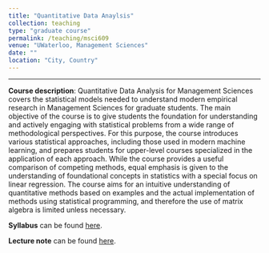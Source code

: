 ```yaml
---
title: "Quantitative Data Anaylsis"
collection: teaching
type: "graduate course"
permalink: /teaching/msci609
venue: "UWaterloo, Management Sciences"
date: ""
location: "City, Country"
---
```


---

**Course description**: Quantitative Data Analysis for Management Sciences covers the statistical models needed to understand modern empirical research in Management Sciences for graduate students. The main objective of the course is to give students the foundation for understanding and actively engaging with statistical problems from a wide range of methodological perspectives. For this purpose, the course introduces various statistical approaches, including those used in modern machine learning, and prepares students for upper-level courses specialized in the application of each approach. While the course provides a useful comparison of competing methods, equal emphasis is given to the understanding of foundational concepts in statistics with a special focus on linear regression. The course aims for an intuitive understanding of quantitative methods based on examples and the actual implementation of methods using statistical programming, and therefore the use of matrix algebra is limited unless necessary.  

**Syllabus** can be found [here](http://yangjh2612.github.io/files/MSCI609_Syllabus_Spring2022.pdf).

**Lecture note** can be found [here](http://yangjh2612.github.io/files/qda_lecture_note.pdf).
